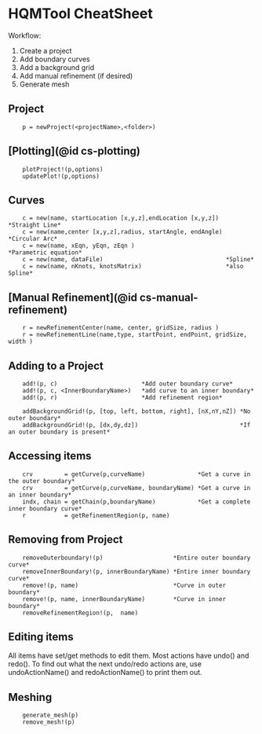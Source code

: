 # HQMTool CheatSheet

Workflow:

1. Create a project
2. Add boundary curves
4. Add a background grid
3. Add manual refinement (if desired)
5. Generate mesh

## Project

		p = newProject(<projectName>,<folder>)

## [Plotting](@id cs-plotting)

		plotProject!(p,options)
		updatePlot!(p,options)

## Curves

		c = new(name, startLocation [x,y,z],endLocation [x,y,z])  *Straight Line*
		c = new(name,center [x,y,z],radius, startAngle, endAngle) *Circular Arc*
		c = new(name, xEqn, yEqn, zEqn )                          *Parametric equation*
		c = new(name, dataFile) 			                      *Spline*
		c = new(name, nKnots, knotsMatrix)                        *also Spline*

## [Manual Refinement](@id cs-manual-refinement)

		r = newRefinementCenter(name, center, gridSize, radius )
		r = newRefinementLine(name,type, startPoint, endPoint, gridSize, width )
## Adding to a Project

		add!(p, c) 						  *Add outer boundary curve*
		add!(p, c, <InnerBoundaryName>)   *add curve to an inner boundary*
		add!(p, r) 						  *Add refinement region*

		addBackgroundGrid!(p, [top, left, bottom, right], [nX,nY,nZ]) *No outer boundary*
		addBackgroundGrid!(p, [dx,dy,dz])                             *If an outer boundary is present*

## Accessing items

		crv         = getCurve(p,curveName)	              *Get a curve in the outer boundary*
		crv         = getCurve(p,curveName, boundaryName) *Get a curve in an inner boundary*
		indx, chain = getChain(p,boundaryName)            *Get a complete inner boundary curve*
		r           = getRefinementRegion(p, name)

## Removing from Project

		removeOuterboundary!(p) 			       *Entire outer boundary curve*
		removeInnerBoundary!(p, innerBoundaryName) *Entire inner boundary curve*
		remove!(p, name) 					       *Curve in outer boundary*
		remove!(p, name, innerBoundaryName)        *Curve in inner boundary*
		removeRefinementRegion!(p,  name)

## Editing items

All items have set/get methods to edit them. Most actions have undo() and redo(). To find out what the next undo/redo actions are, use undoActionName() and redoActionName() to print them out.

## Meshing

		generate_mesh(p)
		remove_mesh!(p)

